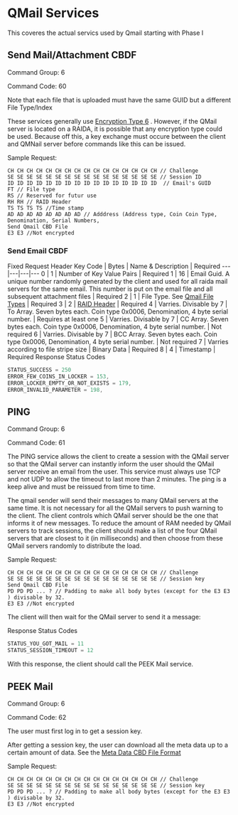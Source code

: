 # QMail Services
This coveres the actual servics used by Qmail starting with Phase I

## Send Mail/Attachment CBDF
Command Group: 6

Command Code: 60

Note that each file that is uploaded must have the same GUID but a different File Type/Index

These services generally use [Encryption Type 6](https://github.com/worthingtonse/client-prompts/blob/main/CONTEXT/request-header-format-for-256-bit-encryption.md#encryption-type-6) . However, if the QMail server is located on a RAIDA, it is possible that any encryption type could be used. Because off this, a key exchange must occure between the client and QMNail server before commands like this can be issued. 

Sample Request:
```
CH CH CH CH CH CH CH CH CH CH CH CH CH CH CH CH // Challenge
SE SE SE SE SE SE SE SE SE SE SE SE SE SE SE SE // Session ID
ID ID ID ID ID ID ID ID ID ID ID ID ID ID ID ID  // Email's GUID
FT // File type
RS // Reserved for futur use
RH RH // RAID Header
TS TS TS TS //Time stamp
AD AD AD AD AD AD AD AD // Adddress (Address type, Coin Coin Type, Denomination, Serial Numbers, 
Send Qmail CBD File
E3 E3 //Not encrypted
```

### Send Email CBDF
Fixed Request Header
Key Code | Bytes | Name & Description | Required
---|---|---|---
0 |  1 | Number of Key Value Pairs | Required
1 | 16 | Email Guid. A unique number randomly generated by the client and used for all raida mail servers for the same email. This number is put on the email file and all subsequent attachment files | Required
2 | 1 | File Type. See [Qmail File Types](https://github.com/worthingtonse/client-prompts/blob/main/Ideas%20In%20Progress/QMAIL/qmail-file-types.md#qmail-file-types) | Required
3 | 2 | [RAID Header](https://github.com/worthingtonse/client-prompts/blob/main/Ideas%20In%20Progress/QMAIL/raid-codes.md#raid-metadata-header-standard) | Required
4 |  Varries. Divisable by 7 | To Array. Seven bytes each. Coin type 0x0006, Denomination, 4 byte serial number. | Requires at least one
5 |  Varries. Divisable by 7 | CC Array. Seven bytes each. Coin type 0x0006, Denomination, 4 byte serial number. | Not required
6 |  Varries. Divisable by 7 | BCC Array. Seven bytes each. Coin type 0x0006, Denomination, 4 byte serial number. | Not required
7 |  Varries according to file stripe size  | Binary Data | Required
8 | 4 | Timestamp | Required
Response Status Codes
```C
STATUS_SUCCESS = 250
ERROR_FEW_COINS_IN_LOCKER = 153,
ERROR_LOCKER_EMPTY_OR_NOT_EXISTS = 179,
ERROR_INVALID_PARAMETER = 198,
```


## PING
Command Group: 6

Command Code: 61

The PING service allows the client to create a session with the QMail server so that the QMail server can instantly  inform the user should the QMail server receive an email from the user. This service must always use TCP and not UDP to allow the timeout to last more than 2 minutes. The ping is a keep alive and must be reissued from time to time. 

The qmail sender will send their messages to many QMail servers at the same time. It is not necessary for all the QMail servers to push warning to the client. The client controls which QMail server should be the one that informs it of new messages. To reduce the amount of RAM needed by QMail servers to track sessions, the client should make a list of the four QMail servers that are closest to it (in milliseconds) and then choose from these QMail servers randomly to distribute the load. 

Sample Request:
```
CH CH CH CH CH CH CH CH CH CH CH CH CH CH CH CH // Challenge
SE SE SE SE SE SE SE SE SE SE SE SE SE SE SE SE // Session key
Send Qmail CBD File
PD PD PD ... ? // Padding to make all body bytes (except for the E3 E3 ) divisable by 32.
E3 E3 //Not encrypted
```

The client will then wait for the QMail server to send it a message:

Response Status Codes
```C
STATUS_YOU_GOT_MAIL = 11
STATUS_SESSION_TIMEOUT = 12
```
With this response, the client should call the PEEK Mail service. 

## PEEK Mail
Command Group: 6

Command Code: 62

The user must first log in to get a session key. 

After getting a session key, the user can download all the meta data up to a certain amount of data. See the [Meta Data CBD File Format](meta-file-format.md )

Sample Request:
```
CH CH CH CH CH CH CH CH CH CH CH CH CH CH CH CH // Challenge
SE SE SE SE SE SE SE SE SE SE SE SE SE SE SE SE // Session key
PD PD PD ... ? // Padding to make all body bytes (except for the E3 E3 ) divisable by 32.
E3 E3 //Not encrypted
```




